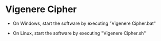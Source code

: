 # Vigenere Cipher

- On Windows, start the software by executing "Vigenere Cipher.bat"

- On Linux, start the software by executing "Vigenere Cipher.sh"